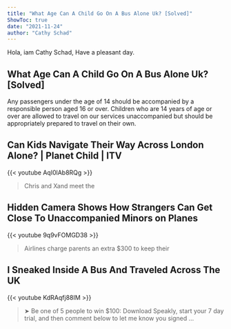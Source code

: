 ```yaml
---
title: "What Age Can A Child Go On A Bus Alone Uk? [Solved]"
ShowToc: true 
date: "2021-11-24"
author: "Cathy Schad" 
---
```


Hola, iam Cathy Schad, Have a pleasant day.
## What Age Can A Child Go On A Bus Alone Uk? [Solved]
Any passengers under the age of 14 should be accompanied by a responsible person aged 16 or over. Children who are 14 years of age or over are allowed to travel on our services unaccompanied but should be appropriately prepared to travel on their own.

## Can Kids Navigate Their Way Across London Alone? | Planet Child | ITV
{{< youtube AqI0lAb8RQg >}}
>Chris and Xand meet the 

## Hidden Camera Shows How Strangers Can Get Close To Unaccompanied Minors on Planes
{{< youtube 9q9vFOMGD38 >}}
>Airlines charge parents an extra $300 to keep their 

## I Sneaked Inside A Bus And Traveled Across The UK
{{< youtube KdRAqfj88IM >}}
>➤ Be one of 5 people to win $100: Download Speakly, start your 7 day trial, and then comment below to let me know you signed ...

